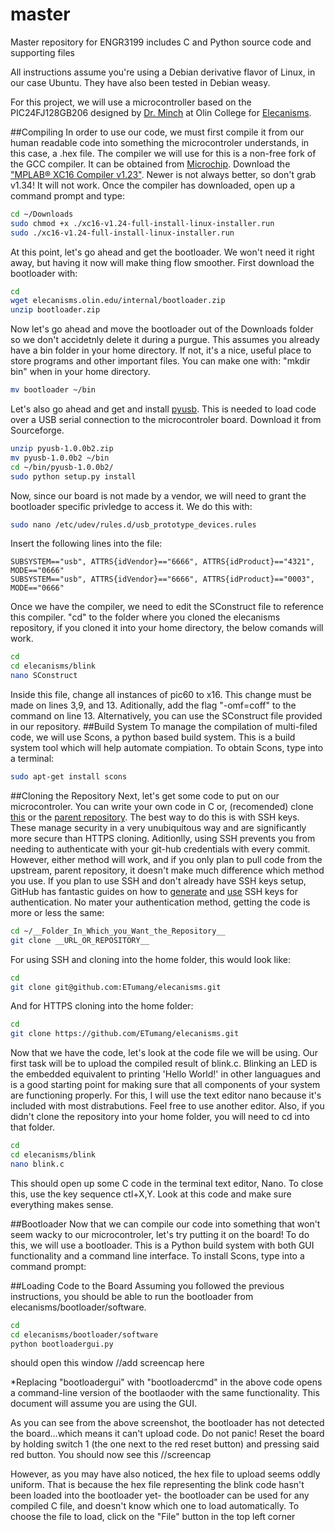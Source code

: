 master
======

Master repository for ENGR3199 includes C and Python source code and supporting files

All instructions assume you're using a Debian derivative flavor of Linux, in our case Ubuntu. They have also been tested in Debian weasy. 

For this project, we will use a microcontroller based on the PIC24FJ128GB206 designed by [Dr. Minch](https://github.com/bminch) at Olin College for [Elecanisms](http://elecanisms.olin.edu/). 

##Compiling
In order to use our code, we must first compile it from our human readable code into something the microcontroler understands, in this case, a .hex file. The compiler we will use for this is a non-free fork of the GCC compiler. It can be obtained from [Microchip](http://www.microchip.com/pagehandler/en_us/devtools/mplabxc/). Download the ["MPLAB® XC16 Compiler v1.23"](http://www.microchip.com/mplabxc16linux). Newer is not always better, so don't grab v1.34! It will not work. Once the compiler has downloaded, open up a command prompt and type: 
```bash
cd ~/Downloads
sudo chmod +x ./xc16-v1.24-full-install-linux-installer.run
sudo ./xc16-v1.24-full-install-linux-installer.run
```
At this point, let's go ahead and get the bootloader. We won't need it right away, but having it now will make thing flow smoother. First download the bootloader with: 
```bash
cd 
wget elecanisms.olin.edu/internal/bootloader.zip
unzip bootloader.zip
```
Now let's go ahead and move the bootloader out of the Downloads folder so we don't accidetnly delete it during a purgue. This assumes you already have a bin folder in your home directory. If not, it's a nice, useful place to store programs and other important files. You can make one with: "mkdir bin" when in your home directory. 
```bash
mv bootloader ~/bin
```

Let's also go ahead and get and install [pyusb](http://sourceforge.net/projects/pyusb). This is needed to load code over a USB serial connection to the microcontroler board. Download it from Sourceforge. 
```bash
unzip pyusb-1.0.0b2.zip
mv pyusb-1.0.0b2 ~/bin
cd ~/bin/pyusb-1.0.0b2/
sudo python setup.py install
```

Now, since our board is not made by a vendor, we will need to grant the bootloader specific privledge to access it. We do this with:
```bash 
sudo nano /etc/udev/rules.d/usb_prototype_devices.rules
```
Insert the following lines into the file:
```
SUBSYSTEM=="usb", ATTRS{idVendor}=="6666", ATTRS{idProduct}=="4321", MODE=="0666"
SUBSYSTEM=="usb", ATTRS{idVendor}=="6666", ATTRS{idProduct}=="0003", MODE=="0666"
```

Once we have the compiler, we need to edit the SConstruct file to reference this compiler. "cd" to the folder where you cloned the elecanisms repository, if you cloned it into your home directory, the below comands will work. 

```bash
cd
cd elecanisms/blink
nano SConstruct
```
Inside this file, change all instances of pic60 to x16. This change must be made on lines 3,9, and 13. Aditionally, add the flag "-omf=coff" to the command on line 13. Alternatively, you can use the SConstruct file provided in our repository. 
##Build System
To manage the compilation of multi-filed code, we will use Scons, a python based build system. This is a build system tool which will help automate compiation. To obtain Scons, type into a terminal: 
```bash
sudo apt-get install scons
```

##Cloning the Repository
Next, let's get some code to put on our microcontroler. You can write your own code in C or, (recomended) clone [this](https://github.com/ETumang/elecanisms) or the [parent repository](https://github.com/OlinElecanisms/elecanisms). The best way to do this is with SSH keys. These manage security in a very unubiquitous way and are significantly more secure than HTTPS cloning. Aditionlly, using SSH prevents you from needing to authenticate with your git-hub credentials with every commit. However, either method will work, and if you only plan to pull code from the upstream, parent repository, it doesn't make much difference which method you use. If you plan to use SSH and don't already have SSH keys setup, GitHub has fantastic guides on how to [generate](https://help.github.com/articles/generating-ssh-keys/) and [use](https://help.github.com/articles/which-remote-url-should-i-use/#cloning-with-ssh) SSH keys for authentication. No mater your authentication method, getting the code is more or less the same:
```bash
cd ~/__Folder_In_Which_you_Want_the_Repository__
git clone __URL_OR_REPOSITORY__
```
For using SSH and cloning into the home folder, this would look like: 
```bash
cd
git clone git@github.com:ETumang/elecanisms.git
```
And for HTTPS cloning into the home folder:
```bash
cd
git clone https://github.com/ETumang/elecanisms.git
```

Now that we have the code, let's look at the code file we will be using. Our first task will be to upload the compiled result of blink.c. Blinking an LED is the embedded equivalent to printing 'Hello World!' in other languagues and is a good starting point for making sure that all components of your system are functioning properly. For this, I will use the text editor nano because it's included with most distrabutions. Feel free to use another editor. Also, if you didn't clone the repository into your home folder, you will need to cd into that folder.
```bash
cd 
cd elecanisms/blink
nano blink.c
```
This should open up some C code in the terminal text editor, Nano. To close this, use the key sequence ctl+X,Y. Look at this code and make sure everything makes sense. 


##Bootloader
Now that we can compile our code into something that won't seem wacky to our microcontroler, let's try putting it on the board! To do this, we will use a bootloader. This is a Python build system with both GUI functionality and a command line interface. To install Scons, type into a command prompt:

##Loading Code to the Board
Assuming you followed the previous instructions, you should be able to run the bootloader from elecanisms/bootloader/software.
 ```bash
 cd
 cd elecanisms/bootloader/software
 python bootloadergui.py
 ```
 should open this window //add screencap here
 
 *Replacing "bootloadergui" with "bootloadercmd" in the above code opens a command-line version of the bootlaoder with the same functionality. This document will assume you are using the GUI.
 
 As you can see from the above screenshot, the bootloader has not detected the board...which means it can't upload code. Do not panic! Reset the board by holding switch 1 (the one next to the red reset button) and pressing said red button. You should now see this //screencap
 
 However, as you may have also noticed, the hex file to upload seems oddly uniform. That is because the hex file representing the blink code hasn't been loaded into the bootloader yet- the bootloader can be used for any compiled C file, and doesn't know which one to load automatically. To choose the file to load, click on the "File" button in the top left corner 
